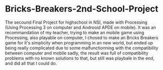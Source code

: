# Bricks-Breakers-2nd-School-Project
The secound Final Project for highschool in NSI, made with Processing (Using Processing 3 on computer and Androoid APDE on mobile).
It was an recommandation of my teacher, trying to make an mobile game using Processing, also playable on computer, I chosed to make an Bricks Breakers game for it's simplicity when programming in an new world, but ended up being really complicated due to some malfunctionning with the compatibility between computer and mobile sadly, the result was full of compatibility problems with no known solutions to that, but still was playbale in the end, and did all that I could do.
